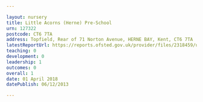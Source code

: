 ```yaml
---

layout: nursery
title: Little Acorns (Herne) Pre-School
urn: 127322
postcode: CT6 7TA
address: Topfield, Rear of 71 Norton Avenue, HERNE BAY, Kent, CT6 7TA
latestReportUrl: https://reports.ofsted.gov.uk/provider/files/2318459/urn/127322.pdf
teaching: 0
development: 0
leadership: 1
outcomes: 0
overall: 1
date: 01 April 2018 
datePublish: 06/12/2013

---
```

